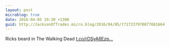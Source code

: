 ```yaml
---
layout: post
microblog: true
date: 2016-04-05 19:30 +1300
guid: http://JacksonOfTrades.micro.blog/2016/04/05/t717237970877681664.html
---
```

Ricks beard in The Walking Dead [t.co/rDSyA6Ezp...](https://t.co/rDSyA6EzpR)
